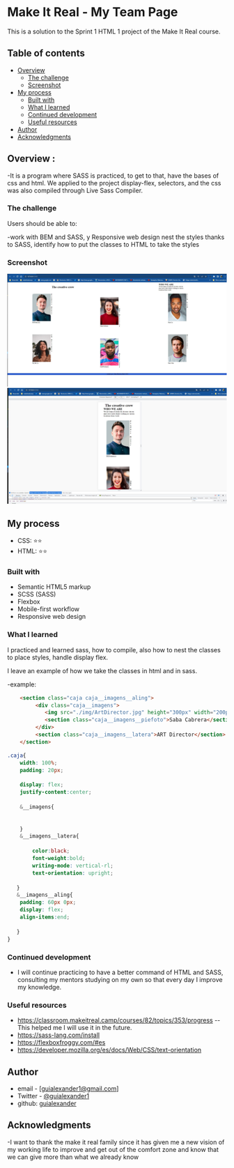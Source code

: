 # Make It Real - My Team Page

This is a solution to the Sprint 1 HTML 1 project of the Make It Real course.


## Table of contents

- [Overview](#overview)
  - [The challenge](#the-challenge)
  - [Screenshot](#screenshot)
- [My process](#my-process)
  - [Built with](#built-with)
  - [What I learned](#what-i-learned)
  - [Continued development](#continued-development)
  - [Useful resources](#useful-resources)
- [Author](#author)
- [Acknowledgments](#acknowledgments)


## Overview :
-It is a program where SASS is practiced, to get to that, have the bases of css and html.
We applied to the project display-flex, selectors, and the css was also compiled through Live Sass Compiler.

### The challenge

Users should be able to:

-work with BEM and SASS, y Responsive web design
nest the styles thanks to SASS, identify how to put the classes to HTML to take the styles

### Screenshot

![](./img/desktop.jpg)
![](./img/movile.jgp.jpg)



## My process
- CSS: ⭐️⭐️
- HTML: ⭐️⭐️


### Built with

- Semantic HTML5 markup
- SCSS (SASS) 
- Flexbox
- Mobile-first workflow
- Responsive web design

### What I learned


I practiced and learned sass, how to compile, also how to nest the classes to place styles, handle display flex.

I leave an example of how we take the classes in html and in sass.

-example:

```html
    <section class="caja caja__imagens__aling"> 
         <div class="caja__imagens">
            <img src="./img/ArtDirector.jpg" height="300px" width="200px" alt="">
            <section class="caja__imagens__piefoto">Saba Cabrera</section>
         </div>
         <section class="caja__imagens__latera">ART Director</section>
    </section> 
```
``` scss
.caja{
    width: 100%;
    padding: 20px;
    
    display: flex;
    justify-content:center;
    
    &__imagens{
        
       
    }
    &__imagens__latera{
        
        color:black;
        font-weight:bold;
        writing-mode: vertical-rl;
        text-orientation: upright;
        
   }
   &__imagens__aling{
    padding: 60px 0px;
    display: flex;
    align-items:end;
    
   }
}
```
### Continued development
- I will continue practicing to have a better command of HTML and SASS, consulting my mentors studying on my own so that every day I improve my knowledge.

 ### Useful resources
- https://classroom.makeitreal.camp/courses/82/topics/353/progress -- This helped me I will use it in the future.
- https://sass-lang.com/install
- https://flexboxfroggy.com/#es
- https://developer.mozilla.org/es/docs/Web/CSS/text-orientation

## Author

- email - [guialexander1@gmail.com]
- Twitter - [@guialexander1](https://www.twitter.com/guialexander1)
- github: [guialexander]()

## Acknowledgments

-I want to thank the make it real family since it has given me a new vision of my working life to improve and get out of the comfort zone and know that we can give more than what we already know
